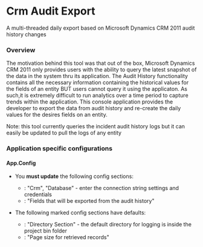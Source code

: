 # Crm Audit Export
A multi-threaded daily export based on Microsoft Dynamics CRM 2011 audit history changes 

### Overview
The motivation behind this tool was that out of the box, Microsoft Dynamics CRM 2011 only provides users with the ability to query the latest snapshot of the data in the system thru its application.
The Audit History functionality contains all the necessary information containing the historical values for the fields of an entity BUT users cannot query it using the applicaton.
As such,it is extremely difficult to run analytics over a time period to capture trends within the application. This console application
provides the developer to export the data from audit history and re-create the daily values for the desires fields on an entity.

Note: this tool currently queries the incident audit history logs but it can easily be updated to pull the logs of any entity

### Application specific configurations
#### App.Config
- You <b>must update</b> the following config sections: 
  - <connectionStrings>: "Crm", "Database" - enter the connection string settings and credentials
  - <appSettings>: "Fields that will be exported from the audit history" 

- The following marked config sections have defaults:
  - <appSettings>: "Directory Section" - the default directory for logging is inside the project bin folder
  - <appSettings>: "Page size for retrieved records"
  

